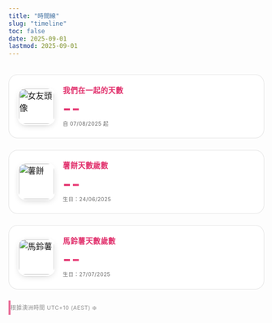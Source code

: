 ```yaml
---
title: "時間線"
slug: "timeline"
toc: false
date: 2025-09-01
lastmod: 2025-09-01
---
```


<div class="days-page">
  <div class="days-cards">
    <div class="d-card couple">
      <img src="/images/timeline/gf-avatar.jpg" alt="女友頭像" class="avatar">
      <div class="d-content">
        <h3 data-i18n="coupleTitle">我們在一起的天數</h3>
        <p class="d-num" id="togetherDays">--</p>
        <p class="d-start" data-i18n="since">自 07/08/2025 起</p>
      </div>
    </div>
    <div class="d-card pet">
      <img src="/images/timeline/hashbrown.jpg" alt="薯餅" class="pet-img">
      <div class="d-content">
        <h3 data-i18n="hashTitle">薯餅天數歲數</h3>
        <p class="d-num" id="hashDays">--</p>
        <p class="d-start" data-i18n="hashSince">生日：24/06/2025</p>
      </div>
    </div>
    <div class="d-card pet">
      <img src="/images/timeline/potato.jpg" alt="馬鈴薯" class="pet-img">
      <div class="d-content">
        <h3 data-i18n="potatoTitle">馬鈴薯天數歲數</h3>
        <p class="d-num" id="potatoDays">--</p>
        <p class="d-start" data-i18n="potatoSince">生日：27/07/2025</p>
      </div>
    </div>
  </div>
  <blockquote class="tz-note" data-i18n="tzNote">根據澳洲時間 UTC+10 (AEST) ❄️</blockquote>
</div>

<style>
/* 與英文版保持一致 */
.days-page{max-width:980px;margin:0 auto;padding:1.2rem 0 2.5rem;font-size:1rem;line-height:1.55;}
.days-cards{display:grid;grid-template-columns:repeat(auto-fit,minmax(260px,1fr));gap:1.4rem;}
.d-card{position:relative;padding:1.1rem 1.05rem 1.2rem;border:1px solid rgba(0,0,0,.1);border-radius:18px;background:rgba(255,255,255,.82);backdrop-filter:blur(6px);display:flex;gap:.95rem;align-items:center;overflow:hidden;transition:background .28s,border-color .28s,transform .25s,box-shadow .28s;}
body.dark .d-card{border-color:rgba(255,255,255,.16);background:rgba(42,42,46,.78);}
.d-card:hover{transform:translateY(-4px);box-shadow:0 10px 28px -10px rgba(0,0,0,.28);border-color:var(--hb-active,#e1306c);background:rgba(255,255,255,.95);}
body.dark .d-card:hover{background:rgba(58,58,64,.9);box-shadow:0 14px 34px -14px rgba(0,0,0,.65);}
.d-card img.avatar,.d-card img.pet-img{width:70px;height:70px;object-fit:cover;border-radius:16px;flex:0 0 70px;box-shadow:0 4px 14px -6px rgba(0,0,0,.3);border:2px solid rgba(255,255,255,.85);}
body.dark .d-card img.avatar,body.dark .d-card img.pet-img{border-color:rgba(255,255,255,.25);}
.d-content h3{margin:.1rem 0 .4rem;font-size:.9rem;letter-spacing:.5px;font-weight:600;color:var(--hb-active,#e1306c);}
body.dark .d-content h3{color:#ff81af;}
.d-num{font-size:2.2rem;font-weight:700;margin:0 0 .25rem;letter-spacing:1px;line-height:1.05;background:linear-gradient(90deg,var(--hb-active,#e1306c),#ff7aa5);-webkit-background-clip:text;color:transparent;}
body.dark .d-num{background:linear-gradient(90deg,#ff8fb8,#ffa7c9);-webkit-background-clip:text;color:transparent;}
.d-start{margin:0;font-size:.65rem;letter-spacing:.4px;opacity:.65;}
.tz-note{margin:1.4rem 0 0;font-size:.68rem;letter-spacing:.45px;opacity:.70;padding:.35rem .75rem .35rem 0;border-left:4px solid var(--hb-active,#e1306c);background:none!important;border-radius:0;}
body.dark .tz-note{opacity:.75;background:none!important;}
@media (max-width:640px){
  .d-card{padding:.95rem .9rem 1rem;border-radius:16px;}
  .d-card img.avatar,.d-card img.pet-img{width:60px;height:60px;flex:0 0 60px;border-radius:12px;}
  .d-num{font-size:1.9rem;}
}
@media (prefers-reduced-motion:reduce){
  .d-card{transition:none;}
  .d-card:hover{transform:none;box-shadow:0 6px 18px -10px rgba(0,0,0,.25);}
}
</style>

<script>
/* 同英文版本 JS（雙語字典） */
(function(){
  const lang=(document.documentElement.lang||'').toLowerCase();
  const t={
    zh:{
      coupleTitle:'我們在一起的天數',
      since:'自 07/08/2025 起',
      hashTitle:'薯餅天數歲數',
      hashSince:'生日：24/06/2025',
      potatoTitle:'馬鈴薯天數歲數',
      potatoSince:'生日：27/07/2025',
      tzNote:'根據澳洲時間 UTC+10 (AEST) ❄️'
    },
    en:{
      coupleTitle:'Days Together',
      since:'Since 07/08/2025',
      hashTitle:'Hash Brown Age (days)',
      hashSince:'Birthday: 24/06/2025',
      potatoTitle:'Potato Age (days)',
      potatoSince:'Birthday: 27/07/2025',
      tzNote:'Based on Australia time UTC+10 (AEST) ❄️'
    }
  };
  const dict=lang.startsWith('zh')?t.zh:t.en;
  document.querySelectorAll('[data-i18n]').forEach(el=>{
    const k=el.getAttribute('data-i18n'); if(dict[k]) el.textContent=dict[k];
  });
  const AEST_OFFSET_H=10, MS_DAY=86400000;
  const parseDMY=s=>{const[a,b,c]=s.split('/').map(Number);return{d:a,m:b,y:c};};
  const makeAEST=(y,m,d)=>new Date(Date.UTC(y,m-1,d,10,0,0));
  const inclusiveDays=start=>{
    const {d,m,y}=parseDMY(start);
    const startDate=makeAEST(y,m,d);
    const nowAEST=new Date(Date.now()+AEST_OFFSET_H*3600*1000);
    const todayAEST=makeAEST(nowAEST.getUTCFullYear(),nowAEST.getUTCMonth()+1,nowAEST.getUTCDate());
    return Math.floor((todayAEST-startDate)/MS_DAY)+1;
  };
  const set=(id,date)=>{const el=document.getElementById(id); if(el) el.textContent=inclusiveDays(date).toLocaleString();};
  set('togetherDays','07/08/2025');
  set('hashDays','24/06/2025');
  set('potatoDays','27/07/2025');
})();
</script>

<!-- 圖片請放到 /static/images/timeline/：
     gf-avatar.jpg, hashbrown.jpg, potato.jpg -->
